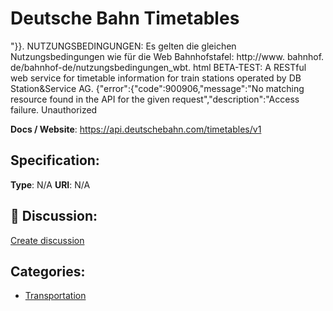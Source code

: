 # Deutsche Bahn Timetables


"}}. NUTZUNGSBEDINGUNGEN: Es gelten die gleichen Nutzungsbedingungen wie für die Web Bahnhofstafel: http://www. bahnhof. de/bahnhof-de/nutzungsbedingungen_wbt. html BETA-TEST: A RESTful web service for timetable information for train stations operated by DB Station&Service AG. {"error":{"code":900906,"message":"No matching resource found in the API for the given request","description":"Access failure. Unauthorized

**Docs / Website**: https://api.deutschebahn.com/timetables/v1

## Specification:
**Type**:  N/A 
**URI**:  N/A 

## 💬 Discussion:
[Create discussion](link)

## Categories:
- [Transportation](https://github.com/apis-list/apis-list#transportation)





